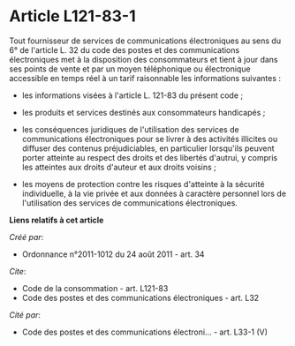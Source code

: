 # Article L121-83-1

Tout fournisseur de services de communications électroniques au sens du 6° de l'article L. 32 du code des postes et des
communications électroniques met à la disposition des consommateurs et tient à jour dans ses points de vente et par un moyen
téléphonique ou électronique accessible en temps réel à un tarif raisonnable les informations suivantes :

- les informations visées à l'article L. 121-83 du présent code ;

- les produits et services destinés aux consommateurs handicapés ;

- les conséquences juridiques de l'utilisation des services de communications électroniques pour se livrer à des activités
illicites ou diffuser des contenus préjudiciables, en particulier lorsqu'ils peuvent porter atteinte au respect des droits et
des libertés d'autrui, y compris les atteintes aux droits d'auteur et aux droits voisins ;

- les moyens de protection contre les risques d'atteinte à la sécurité individuelle, à la vie privée et aux données à
caractère personnel lors de l'utilisation des services de communications électroniques.

**Liens relatifs à cet article**

_Créé par_:

  - Ordonnance n°2011-1012 du 24 août 2011 - art. 34

_Cite_:

  - Code de la consommation - art. L121-83
  - Code des postes et des communications électroniques - art. L32

_Cité par_:

  - Code des postes et des communications électroni... - art. L33-1 (V)
